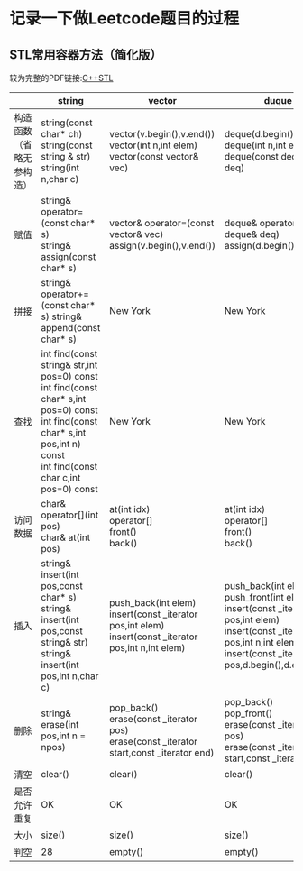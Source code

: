 # 记录一下做Leetcode题目的过程

## STL常用容器方法（简化版）
较为完整的PDF链接:[C++STL](https://bwhite.top/diy/file/Cpp.pdf)

<table>
    <thead>
        <tr>
            <th></th>
            <th>string</th>
            <th>vector</th>
            <th>duque</th>
            <th>stack</th>
            <th>queue</th>
            <th>list</th>
            <th>set</th>
            <th>map</th>
        </tr>
    </thead>
    <tbody>
        <tr>
            <td>构造函数（省略无参构造）</td>
            <td>
            string(const char* ch)<br>
            string(const string & str)<br>
            string(int n,char c)
            </td>
            <td>
            vector(v.begin(),v.end())<br>
            vector(int n,int elem)<br>
            vector(const vector& vec)
            </td>
            <td>
            deque(d.begin(),d.end())<br>
            deque(int n,int elem)<br>
            deque(const deque& deq)
            </td>
            <td>stack(const stack& stk)</td>
            <td>stack(const queue& que)</td>
            <td>
            list(l.begin(),l.end())<br>
            list(int n,int elem)<br>
            list(const list& l)
            </td>
            <td>New York</td>
        </tr>
        <tr>
            <td>赋值</td>
            <td>
            string& operator=(const char* s)<br>
            string& assign(const char* s)
            </td>
            <td>
            vector& operator=(const vector& vec)<br>
            assign(v.begin(),v.end())
            </td>
            <td>
            deque& operator=(const deque& deq)<br>
            assign(d.begin(),d.end())
            </td>
            <td>stack& operator=(const stack& stk)</td>
            <td>queue& operator=(const queue& que)</td>
            <td>
            list& operator=(const list& l)<br>
            assign(l.begin(),l.end())<br>
            assign(int n,int elem)
            </td>
            <td>New York</td>
        </tr>
        <tr>
            <td>拼接</td>
            <td>
            string& operator+=(const char* s)
            string& append(const char* s)
            </td>
            <td>New York</td>
            <td>New York</td>
            <td>New York</td>
            <td>New York</td>
            <td>New York</td>
            <td>New York</td>
        </tr>
        <tr>
            <td>查找</td>
            <td>
            int find(const string& str,int pos=0) const<br>
            int find(const char* s,int pos=0) const<br>
            int find(const char* s,int pos,int n) const<br>
            int find(const char c,int pos=0) const<br>
            </td>
            <td>New York</td>
            <td>New York</td>
            <td>New York</td>
            <td>New York</td>
            <td>New York</td>
            <td>New York</td>
        </tr>
        <tr>
            <td>访问数据</td>
            <td>
            char& operator[](int pos)<br>
            char& at(int pos)
            </td>
            <td>
            at(int idx)<br>
            operator[]<br>
            front()<br>
            back()
            </td>
            <td>
            at(int idx)<br>
            operator[]<br>
            front()<br>
            back()
            </td>
            <td>top()</td>
            <td>
            back()<br>
            front()
            </td>
            <td>New York</td>
            <td>New York</td>
        </tr>
        <tr>
            <td>插入</td>
            <td>
            string& insert(int pos,const char* s)<br>
            string& insert(int pos,const string& str)<br>
            string& insert(int pos,int n,char c)
            </td>
            <td>
            push_back(int elem)<br>
            insert(const _iterator pos,int elem)<br>
            insert(const _iterator pos,int n,int elem)
            </td>
            <td>
            push_back(int elem)<br>
            push_front(int elem)<br>
            insert(const _iterator pos,int elem)<br>
            insert(const _iterator pos,int n,int elem)<br>
            insert(const _iterator pos,d.begin(),d.end())
            </td>
            <td>push(int elem)</td>
            <td>push(int elem)</td>
            <td>New York</td>
            <td>New York</td>
        </tr>
        <tr>
            <td>删除</td>
            <td>string& erase(int pos,int n = npos)</td>
            <td>
            pop_back()<br>
            erase(const _iterator pos)<br>
            erase(const _iterator start,const _iterator end)
            </td>
            <td>
            pop_back()<br>
            pop_front()<br>
            erase(const _iterator pos)<br>
            erase(const _iterator start,const _iterator end)
            </td>
            <td>pop()</td>
            <td>pop()</td>
            <td>New York</td>
            <td>New York</td>
        </tr>
        <tr>
            <td>清空</td>
            <td>clear()</td>
            <td>clear()</td>
            <td>clear()</td>
            <td>NO</td>
            <td>NO</td>
            <td>clear()</td>
            <td>clear()</td>
            <td>clear()</td>
        </tr>
        <tr>
            <td>是否允许重复</td>
            <td>OK</td>
            <td>OK</td>
            <td>OK</td>
            <td>OK</td>
            <td>OK</td>
            <td>OK</td>
            <td>NO<br>multiset OK</td>
            <td>NO<br>multimap OK</td>
        </tr>
        <tr>
            <td>大小</td>
            <td>size()</td>
            <td>size()</td>
            <td>size()</td>
            <td>size()</td>
            <td>size()</td>
            <td>size()</td>
            <td>size()</td>
        </tr>
        <tr>
            <td>判空</td>
            <td>28</td>
            <td>empty()</td>
            <td>empty()</td>
            <td>empty()</td>
            <td>empty()</td>
            <td>empty()</td>
            <td>empty()</td>
        </tr>
    </tbody>
</table>
